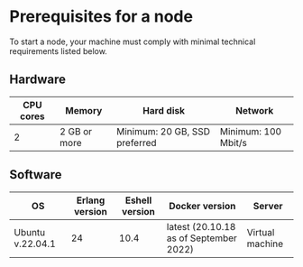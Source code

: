 # Prerequisites for a node

To start a node, your machine must comply with minimal technical requirements listed below.

## Hardware

| CPU cores | Memory       | Hard disk                     | Network             |
|-----------|--------------|-------------------------------|---------------------|
| 2         | 2 GB or more | Minimum: 20 GB, SSD preferred | Minimum: 100 Mbit/s |

## Software

| OS               | Erlang version | Eshell version | Docker version                         | Server           |
|------------------|----------------|----------------|----------------------------------------|------------------|
| Ubuntu v.22.04.1 |       24       | 10.4           | latest (20.10.18 as of September 2022) | Virtual machine  |
